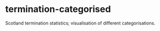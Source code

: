# termination-categorised
Scotland termination statistics; visualisation of different categorisations.
